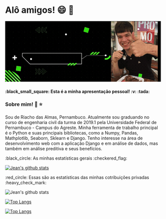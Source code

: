 # Alô amigos! :smile:	:wave:

![](https://github.com/JeanFirmino/JeanFirmino/blob/main/jeangithub.gif)

<h4> :black_small_square:	 Esta é a minha apresentação pessoal! :v:	:tada: <h4/>
  
### Sobre mim! :dragon:	:star:	

<p> Sou de Riacho das Almas, Pernambuco. Atualmente sou graduando no curso de engenharia civil da turma de 2019.1 pela Universidade Federal de Pernambuco - Campus do Agreste. Minha ferramenta de trabalho principal é o Python e suas principais bibliotecas, como a Numpy, Pandas, Mathplotlib, Seaborn, Sklearn e Django. Tenho interesse na área de desenvolvimento web com a aplicação Django e em análise de dados, mas também em análise preditiva e seus benefícios.<p/>

<p> :black_circle: As minhas estatísticas gerais :checkered_flag:<p/> 
 
 
[![Jean's github stats](https://github-readme-stats.vercel.app/api?username=JeanFirmino)](https://github.com/JeanFirmino/github-readme-stats&show_icons=true&theme=cobalt)


<p> :red_circle: Essas são as estatísticas das minhas cotribuições privadas :heavy_check_mark:	<p/>


![Jean's github stats](https://github-readme-stats.vercel.app/api?username=JeanFirmino&count_private=true&show_icons=true&theme=merko)


[![Top Langs](https://github-readme-stats.vercel.app/api/top-langs/?username=JeanFirmino)](https://github.com/JeanFirmino/github-readme-stats)


[![Top Langs](https://github-readme-stats.vercel.app/api/top-langs/?username=JeanFirmino&layout=compact)](https://github.com/JeanFirmino/github-readme-stats)
